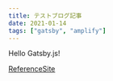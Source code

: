 ```yaml
---
title: テストブログ記事
date: 2021-01-14
tags: ["gatsby", "amplify"]
---
```


Hello Gatsby.js!

[ReferenceSite](https://dev.classmethod.jp/articles/gatsbyjs-amplify-deploy/)
